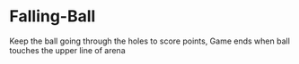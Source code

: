 # Falling-Ball
 
Keep the ball going through the holes to score points, Game ends when ball touches the upper line of arena
